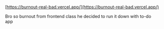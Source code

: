 [https://burnout-real-bad.vercel.app/](https://burnout-real-bad.vercel.app/)

Bro so burnout from frontend class he decided to run it down with to-do app
